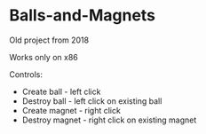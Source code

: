 # Balls-and-Magnets

Old project from 2018

Works only on x86

Controls:
* Create ball - left click
* Destroy ball - left click on existing ball
* Create magnet - right click
* Destroy magnet - right click on existing magnet
